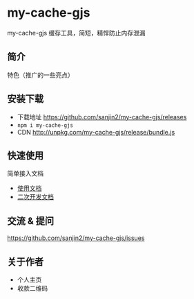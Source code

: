 # my-cache-gjs
my-cache-gjs   缓存工具，简短，精悍防止内存泄漏

## 简介

特色（推广的一些亮点）

## 安装下载

- 下载地址 https://github.com/sanjin2/my-cache-gjs/releases
- `npm i my-cache-gjs`
- CDN http://unpkg.com/my-cache-gjs/release/bundle.js

## 快速使用

简单接入文档

- [使用文档](./doc/use/README.md)
- [二次开发文档](./doc/use/README.md)

## 交流 & 提问

https://github.com/sanjin2/my-cache-gjs/issues

## 关于作者

- 个人主页
- 收款二维码